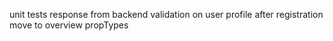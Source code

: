 unit tests
response from backend
validation on user profile
after registration move to overview
propTypes